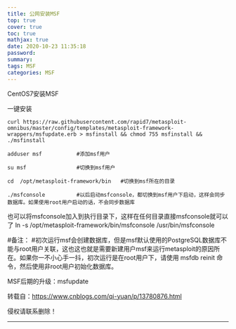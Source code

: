 ```yaml
---
title: 公网安装MSF
top: true
cover: true
toc: true
mathjax: true
date: 2020-10-23 11:35:18
password:
summary:
tags: MSF
categories: MSF
---
```




CentOS7安装MSF

<!-- more -->

一键安装

```
curl https://raw.githubusercontent.com/rapid7/metasploit-omnibus/master/config/templates/metasploit-framework-wrappers/msfupdate.erb > msfinstall && chmod 755 msfinstall && ./msfinstall 

adduser msf           #添加msf用户

su msf                #切换到msf用户

cd  /opt/metasploit-framework/bin   #切换到msf所在的目录 

./msfconsole          #以后启动msfconsole，都切换到msf用户下启动，这样会同步数据库。如果使用root用户启动的话，不会同步数据库  

```

也可以将msfconsole加入到执行目录下，这样在任何目录直接msfconsole就可以了
ln -s /opt/metasploit-framework/bin/msfconsole /usr/bin/msfconsole

#备注：
#初次运行msf会创建数据库，但是msf默认使用的PostgreSQL数据库不能与root用户关联，这也这也就是需要新建用户msf来运行metasploit的原因所在。如果你一不小心手一抖，初次运行是在root用户下，请使用 msfdb reinit 命令，然后使用非root用户初始化数据库。        

MSF后期的升级：msfupdate



转载自：https://www.cnblogs.com/qi-yuan/p/13780876.html

侵权请联系删除！

---

